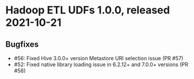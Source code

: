 # Hadoop ETL UDFs 1.0.0, released 2021-10-21

## Bugfixes

* #56: Fixed Hive 3.0.0+ version Metastore URI selection issue (PR #57)
* #52: Fixed native library loading issue in 6.2.12+ and 7.0.0+ versions (PR #58)
